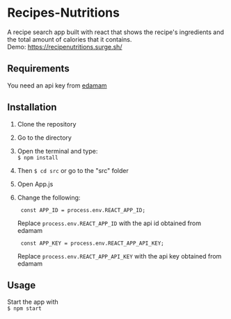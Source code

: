 # Recipes-Nutritions
A recipe search app built with react that shows the recipe's ingredients and the total amount of calories that it contains.  
Demo: https://recipenutritions.surge.sh/

## Requirements
You need an api key from [edamam](https://developer.edamam.com/edamam-recipe-api "edamam")

## Installation
1. Clone the repository
2. Go to the directory
3. Open the terminal and type: <br>
`
$ npm install
`
4. Then `$ cd src` or go to the "src" folder
5. Open App.js
6. Change the following:

		const APP_ID = process.env.REACT_APP_ID;
	Replace `process.env.REACT_APP_ID` with the api id obtained from edamam

		const APP_KEY = process.env.REACT_APP_API_KEY; 
	Replace `process.env.REACT_APP_API_KEY` with the api key obtained from edamam

## Usage
Start the app with <br>
`
$ npm start
`

